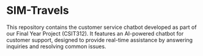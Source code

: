 # SIM-Travels
This repository contains the customer service chatbot developed as part of our Final Year Project (CSIT312). It features an AI-powered chatbot for customer support, designed to provide real-time assistance by answering inquiries and resolving common issues.
